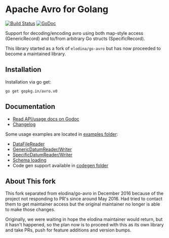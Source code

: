# Apache Avro for Golang

[![Build Status](https://travis-ci.org/go-avro/avro.svg?branch=master)](https://travis-ci.org/go-avro/avro) [![GoDoc](https://godoc.org/gopkg.in/avro.v0?status.svg)](https://godoc.org/gopkg.in/avro.v0)


Support for decoding/encoding avro using both map-style access (GenericRecord) and to/from arbitrary Go structs (SpecificRecord).

This library started as a fork of `elodina/go-avro` but has now proceeded to become a maintained library.

## Installation

Installation via go get:

    go get gopkg.in/avro.v0


## Documentation

 * [Read API/usage docs on Godoc](https://godoc.org/gopkg.in/avro.v0)
 * [Changelog](CHANGELOG.md)

Some usage examples are located in [examples folder](https://github.com/go-avro/avro/tree/master/examples):

* [DataFileReader](https://github.com/go-avro/avro/blob/master/examples/data_file/data_file.go)
* [GenericDatumReader/Writer](https://github.com/go-avro/avro/blob/master/examples/generic_datum/generic_datum.go)
* [SpecificDatumReader/Writer](https://github.com/go-avro/avro/blob/master/examples/specific_datum/specific_datum.go)
* [Schema loading](https://github.com/go-avro/avro/blob/master/examples/load_schema/load_schema.go)
* Code gen support available in [codegen folder](https://github.com/go-avro/avro/tree/master/codegen)


## About This fork

This fork separated from elodina/go-avro in December 2016 because of the
project not responding to PR's since around May 2016. Had tried to contact them
to get maintainer access but the original maintainer no longer is able to make
those changes.

Originally, we were waiting in hope the elodina maintainer would return, but it
hasn't happened, so the plan now is to proceed with this as its own library and
take PRs, push for feature additions and version bumps.
